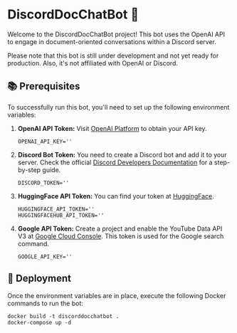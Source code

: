 # DiscordDocChatBot 🤖

Welcome to the DiscordDocChatBot project! This bot uses the OpenAI API to engage in document-oriented conversations within a Discord server.

Please note that this bot is still under development and not yet ready for production. Also, it's not affiliated with OpenAI or Discord.

## 📚 Prerequisites

To successfully run this bot, you'll need to set up the following environment variables:

1. **OpenAI API Token:** Visit [OpenAI Platform](https://platform.openai.com/account/api-keys) to obtain your API key.

    ```
    OPENAI_API_KEY=''
    ```

2. **Discord Bot Token:** You need to create a Discord bot and add it to your server. Check the official [Discord Developers Documentation](https://discord.com/developers/docs/intro) for a step-by-step guide.

    ```
    DISCORD_TOKEN=''
    ```

3. **HuggingFace API Token:** You can find your token at [HuggingFace](https://huggingface.co/settings/token).

    ```
    HUGGINGFACE_API_TOKEN=''
    HUGGINGFACEHUB_API_TOKEN=''
    ```

4. **Google API Token:** Create a project and enable the YouTube Data API V3 at [Google Cloud Console](https://console.cloud.google.com/apis/credentials?project=angular-unison-352106). This token is used for the Google search command.

    ```
    GOOGLE_API_KEY=''
    ```

## 🚀 Deployment

Once the environment variables are in place, execute the following Docker commands to run the bot:

```shell
docker build -t discorddocchatbot .
docker-compose up -d
